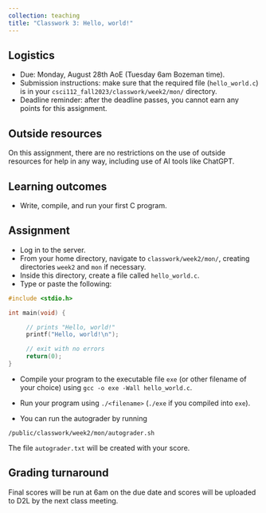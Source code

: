 ```yaml
---
collection: teaching
title: "Classwork 3: Hello, world!"
---
```


## Logistics
* Due: Monday, August 28th AoE (Tuesday 6am Bozeman time).
* Submission instructions: make sure that the required file (`hello_world.c`) is in your
	`csci112_fall2023/classwork/week2/mon/` directory.
* Deadline reminder: after the deadline passes, you cannot earn any points for
	this assignment.

## Outside resources

On this assignment, there are no restrictions on the use of outside resources
for help in any way, including use of AI tools like ChatGPT.

## Learning outcomes
* Write, compile, and run your first C program.

## Assignment

* Log in to the server.
* From your home directory, navigate to `classwork/week2/mon/`, creating directories `week2` and `mon` if necessary.
* Inside this directory, create a file called `hello_world.c`.
* Type or paste the following:

```c
#include <stdio.h>

int main(void) {

     // prints "Hello, world!"
     printf("Hello, world!\n");

     // exit with no errors
     return(0);
}
```
* Compile your program to the executable file `exe` (or other filename of your
	choice) using `gcc -o exe -Wall hello_world.c`.
* Run your program using `./<filename>` (`./exe` if you compiled into `exe`).

* You can run the autograder by running
```
/public/classwork/week2/mon/autograder.sh
```

The file `autograder.txt` will be created with your score.

## Grading turnaround
Final scores will be run at 6am on the due date and scores will be
uploaded to D2L by the next class meeting.
